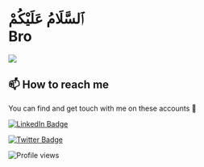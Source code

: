 <!-- Hi -->

<!-- ![](https://github-readme-stats.vercel.app/api?username=akroms&show_icons=true&count_private=true) -->

# ٱلسَّلَامُ عَلَيْكُمْ <br> Bro

![](https://readme-typing-svg.herokuapp.com?font=Montserrat&color=coral&lines=I'm+a+Frontend+Developer;Emthusiasti+IT+Specialist;)

## 📫 How to reach me

You can find and get touch with me on these accounts 👀

[![LinkedIn Badge](https://img.shields.io/badge/Akrom-follow%20on%20linkedin-blue?style=for-the-badge&logo=linkedin)](https://www.linkedin.com/in/akrom-abdulvokhidov-4099881/)

[![Twitter Badge](https://img.shields.io/badge/Akrom-follow%20on%20twitter-blue?style=for-the-badge&logo=twitter)](https://twitter.com/mr__akrom)

![Profile views](https://gpvc.arturio.dev/akroms)
